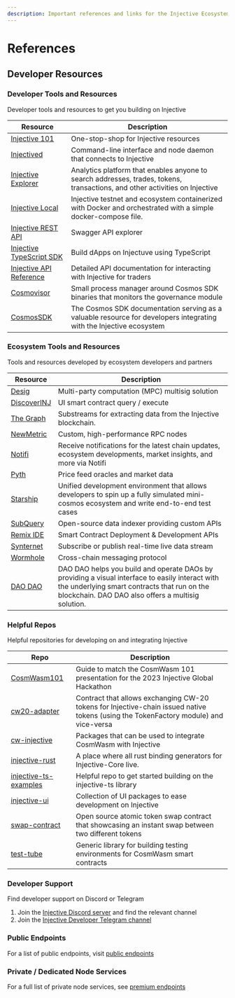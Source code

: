```yaml
---
description: Important references and links for the Injective Ecosystem
---
```


# References

## Developer Resources

### Developer Tools and Resources

Developer tools and resources to get you building on Injective

| **Resource**                                                                                  | **Description**                                                                                                             |
| --------------------------------------------------------------------------------------------- | --------------------------------------------------------------------------------------------------------------------------- |
| [Injective 101](https://injective.notion.site/Injective-101-589dedc4c9c04531aae503dbb235d443) | One-stop-shop for Injective resources                                                                                       |
| [Injectived](./developers/injectived/README.md)                                                            | Command-line interface and node daemon that connects to Injective                                                           |
| [Injective Explorer](https://explorer.injective.network/)                                     | Analytics platform that enables anyone to search addresses, trades, tokens, transactions, and other activities on Injective |
| [Injective Local](https://github.com/InjectiveLabs/injective-local)                           | Injective testnet and ecosystem containerized with Docker and orchestrated with a simple docker-compose file.               |
| [Injective REST API](https://lcd.injective.network/swagger/)                                  | Swagger API explorer                                                                                                        |
| [Injective TypeScript SDK](https://docs.ts.injective.network)                                 | Build dApps on Injectuve using TypeScript                                                                                   |
| [Injective API Reference](https://api.injective.exchange)                                     | Detailed API documentation for interacting with Injective for traders                                                       |
| [Cosmovisor](./infra/cosmovisor.md)                                                 | Small process manager around Cosmos SDK binaries that monitors the governance module                                        |
| [CosmosSDK](https://docs.cosmos.network/main/build)                                          | The Cosmos SDK documentation serving as a valuable resource for developers integrating with the Injective ecosystem         |

### Ecosystem Tools and Resources

Tools and resources developed by ecosystem developers and partners

| **Resource**                                                                                       | **Description**                                                                                                                                                                                      |
| -------------------------------------------------------------------------------------------------- | -----------------------------------------------------------------------------------------------------------------------------------------------------------------------------------------------------|
| [Desig](https://desig.io/)                                                                         | Multi-party computation (MPC) multisig solution                                                                                                                                                      |
| [DiscoverINJ](https://alpha.discoverinj.com/)                                               | UI smart contract query / execute                                                                                                                                                                    |
| [The Graph](https://docs.substreams.dev/tutorials/intro-to-tutorials/injective)                                   | Substreams for extracting data from the Injective blockchain.                                                                                                                                        |
| [NewMetric](https://app.newmetric.xyz/)                                                            | Custom, high-performance RPC nodes                                                                                                                                                                   |
| [Notifi](https://injective.com/notifications/)                                                     | Receive notifications for the latest chain updates, ecosystem developments, market insights, and more via Notifi                                                                                     |
| [Pyth](https://docs.pyth.network/home)                                                             | Price feed oracles and market data                                                                                                                                                                   |
| [Starship](https://docs.cosmology.zone/starship)                                                   | Unified development environment that allows developers to spin up a fully simulated mini-cosmos ecosystem and write end-to-end test cases                                                            |
| [SubQuery](https://github.com/subquery/cosmos-subql-starter/tree/main/Injective/injective-starter) | Open-source data indexer providing custom APIs                                                                                                                                                       |
| [Remix IDE](https://docs.welldonestudio.io/code/deploy-and-run/injective) | Smart Contract Deployment & Development APIs                                                                                                                                                                                  |
| [Synternet](https://docs.synternet.com/build/data-layer/developer-portal/subscribe-to-streams)     | Subscribe or publish real-time live data stream                                                                                                                                                      |
| [Wormhole](https://docs.wormhole.com/wormhole)                                                     | Cross-chain messaging protocol                                                                                                                                                                       |
| [DAO DAO](https://daodao.zone/dao/injective)                                                       | DAO DAO helps you build and operate DAOs by providing a visual interface to easily interact with the underlying smart contracts that run on the blockchain. DAO DAO also offers a multisig solution. |

### Helpful Repos

Helpful repositories for developing on and integrating Injective

| **Repo**                                                                                         | **Description**                                                                                                                      |
| ------------------------------------------------------------------------------------------------ | ------------------------------------------------------------------------------------------------------------------------------------ |
| [CosmWasm101](https://github.com/InjectiveLabs/CosmWasm101)                                      | Guide to match the CosmWasm 101 presentation for the 2023 Injective Global Hackathon                                                 |
| [cw20-adapter](https://github.com/InjectiveLabs/cw20-adapter/tree/master/contracts/cw20-adapter) | Contract that allows exchanging CW-20 tokens for Injective-chain issued native tokens (using the TokenFactory module) and vice-versa |
| [cw-injective](https://github.com/InjectiveLabs/cw-injective)                                    | Packages that can be used to integrate CosmWasm with Injective                                                                       |
| [injective-rust](https://github.com/InjectiveLabs/injective-rust)                                | A place where all rust binding generators for Injective-Core live.                                                                   |
| [injective-ts-examples](https://github.com/InjectiveLabs/injective-ts-examples)                  | Helpful repo to get started building on the injective-ts library                                                                     |
| [injective-ui](https://github.com/InjectiveLabs/injective-ui)                                    | Collection of UI packages to ease development on Injective                                                                           |
| [swap-contract](https://github.com/InjectiveLabs/swap-contract)                                  | Open source atomic token swap contract that showcasing an instant swap between two different tokens                                  |
| [test-tube](https://github.com/injectiveLabs/test-tube)                                          | Generic library for building testing environments for CosmWasm smart contracts                                                       |

### Developer Support

Find developer support on Discord or Telegram

1. Join the [Injective Discord server](https://discord.gg/injective) and find the relevant channel
2. Join the [Injective Developer Telegram channel](https://t.me/+qorn-J06fzA0YTZl)

### Public Endpoints

For a list of public endpoints, visit [public endpoints](./infra/public-endpoints.md "mention")

### Private / Dedicated Node Services

For a full list of private node services, see [premium endpoints](infra/premium-endpoints.md "mention")
